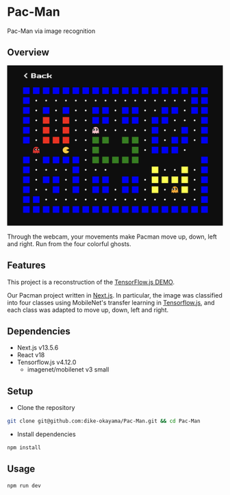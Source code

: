 # Pac-Man

Pac-Man via image recognition

## Overview

![demo](./demo.png)

Through the webcam, your movements make Pacman move up, down, left and right. Run from the four colorful ghosts.

## Features

This project is a reconstruction of the [TensorFlow.js DEMO](https://storage.googleapis.com/tfjs-examples/webcam-transfer-learning/dist/index.html).

Our Pacman project written in [Next.js](https://nextjs.org/). In particular, the image was classified into four classes using MobileNet's transfer learning in [Tensorflow.js](https://www.tensorflow.org/), and each class was adapted to move up, down, left and right.

## Dependencies

- Next.js v13.5.6
- React v18
- Tensorflow.js v4.12.0
  - imagenet/mobilenet v3 small

## Setup

- Clone the repository

```zsh
git clone git@github.com:dike-okayama/Pac-Man.git && cd Pac-Man
```

- Install dependencies

```zsh
npm install
```

## Usage

```zsh
npm run dev
```
